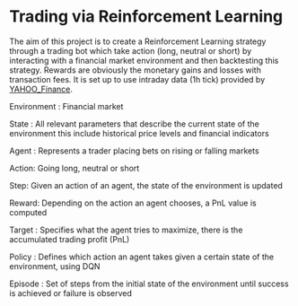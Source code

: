 # Trading via Reinforcement Learning

The aim of this project is to create a Reinforcement Learning strategy through a trading bot which take action 
(long, neutral or short) by interacting with a financial market environment and then backtesting this strategy.
Rewards are obviously the monetary gains and losses with transaction fees.
It is set up to use intraday data (1h tick) provided by [YAHOO_Finance](https://finance.yahoo.com/).

Environment : Financial market

State : All relevant parameters that describe the current state of the environment
this include historical price levels and financial indicators

Agent : Represents a trader placing bets on rising or falling markets

Action: Going long, neutral or short

Step: Given an action of an agent, the state of the environment is updated

Reward: Depending on the action an agent chooses, a PnL value is computed

Target : Specifies what the agent tries to maximize, there is the accumulated trading profit (PnL)

Policy : Defines which action an agent takes given a certain state of the environment, using DQN

Episode : Set of steps from the initial state of the environment until success is achieved or failure is observed